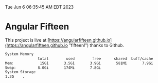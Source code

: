 Tue Jun  6 06:35:45 AM EDT 2023

# Angular Fifteen


This project is live at [https://angularfifteen.github.io](https://angularfifteen.github.io "fifteen!") thanks to Github.

```bash
System Memory
               total        used        free      shared  buff/cache   available
Mem:            15Gi       3.5Gi       3.9Gi       581Mi       7.9Gi        10Gi
Swap:          8.0Gi       174Mi       7.8Gi
System Storage
1.3G	.

